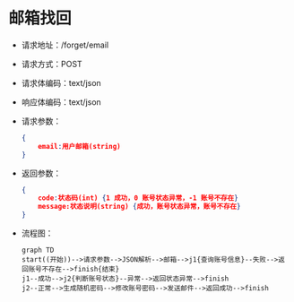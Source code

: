 # 邮箱找回

- 请求地址：/forget/email

- 请求方式：POST

- 请求体编码：text/json

- 响应体编码：text/json

- 请求参数：

  ```json
  {
      email:用户邮箱(string)
  }
  ```

- 返回参数：

  ```json
  {
      code:状态码(int) {1 成功，0 账号状态异常，-1 账号不存在}
      message:状态说明(string) {成功，账号状态异常，账号不存在}
  }
  ```

- 流程图：

  ```mermaid
  graph TD
  start((开始))-->请求参数-->JSON解析-->邮箱-->j1{查询账号信息}--失败-->返回账号不存在-->finish{结束}
  j1--成功-->j2{判断账号状态}--异常-->返回状态异常-->finish
  j2--正常-->生成随机密码-->修改账号密码-->发送邮件-->返回成功-->finish
  ```

  



